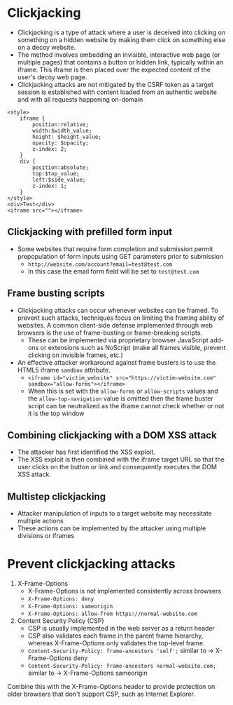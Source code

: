 # Clickjacking

- Clickjacking is a type of attack where a user is deceived into clicking on something on a hidden website by making them click on something else on a decoy website.
- The method involves embedding an invisible, interactive web page (or multiple pages) that contains a button or hidden link, typically within an iframe. This iframe is then placed over the expected content of the user's decoy web page.
- Clickjacking attacks are not mitigated by the CSRF token as a target session is established with content loaded from an authentic website and with all requests happening on-domain
```
<style>
    iframe {
        position:relative;
        width:$width_value;
        height: $height_value;
        opacity: $opacity;
        z-index: 2;
    }
    div {
        position:absolute;
        top:$top_value;
        left:$side_value;
        z-index: 1;
    }
</style>
<div>Test</div>
<iframe src=""></iframe>
```
## Clickjacking with prefilled form input
- Some websites that require form completion and submission permit prepopulation of form inputs using GET parameters prior to submission
  - `http://website.com/account?email=test@test.com`
  - In this case the email form field will be set to `test@test.com`

## Frame busting scripts
- Clickjacking attacks can occur whenever websites can be framed. To prevent such attacks, techniques focus on limiting the framing ability of websites. A common client-side defense implemented through web browsers is the use of frame-busting or frame-breaking scripts.
  - These can be implemented via proprietary browser JavaScript add-ons or extensions such as NoScript (make all frames visible, prevent clicking on invisible frames, etc.)
- An effective attacker workaround against frame busters is to use the HTML5 iframe `sandbox` attribute.
    - ` <iframe id="victim_website" src="https://victim-website.com" sandbox="allow-forms"></iframe> `
    - When this is set with the `allow-forms` or `allow-scripts` values and the `allow-top-navigation` value is omitted then the frame buster script can be neutralized as the iframe cannot check whether or not it is the top window

## Combining clickjacking with a DOM XSS attack
- The attacker has first identified the XSS exploit.
- The XSS exploit is then combined with the iframe target URL so that the user clicks on the button or link and consequently executes the DOM XSS attack.

## Multistep clickjacking
- Attacker manipulation of inputs to a target website may necessitate multiple actions
- These actions can be implemented by the attacker using multiple divisions or iframes

# Prevent clickjacking attacks
1) X-Frame-Options
   - X-Frame-Options is not implemented consistently across browsers
   - ` X-Frame-Options: deny `
   - ` X-Frame-Options: sameorigin `
   - ` X-Frame-Options: allow-from https://normal-website.com `
2) Content Security Policy (CSP)
   - CSP is usually implemented in the web server as a return header
   - CSP also validates each frame in the parent frame hierarchy, whereas X-Frame-Options only validates the top-level frame.
   - ` Content-Security-Policy: frame-ancestors 'self'; ` similar to -> X-Frame-Options deny
   - ` Content-Security-Policy: frame-ancestors normal-website.com; ` similar to -> X-Frame-Options sameorigin

Combine this with the X-Frame-Options header to provide protection on older browsers that don't support CSP, such as Internet Explorer.

